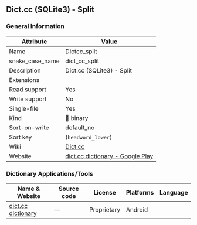 Dict.cc (SQLite3) - Split
-------------------------

### General Information

| Attribute       | Value                                                                                            |
|-----------------|--------------------------------------------------------------------------------------------------|
| Name            | Dictcc_split                                                                                     |
| snake_case_name | dict_cc_split                                                                                    |
| Description     | Dict.cc (SQLite3) - Split                                                                        |
| Extensions      |                                                                                                  |
| Read support    | Yes                                                                                              |
| Write support   | No                                                                                               |
| Single-file     | Yes                                                                                              |
| Kind            | 🔢 binary                                                                                        |
| Sort-on-write   | default_no                                                                                       |
| Sort key        | \(`headword_lower`\)                                                                             |
| Wiki            | [Dict.cc](https://en.wikipedia.org/wiki/Dict.cc)                                                 |
| Website         | [dict.cc dictionary - Google Play](https://play.google.com/store/apps/details?id=cc.dict.dictcc) |

### Dictionary Applications/Tools

| Name & Website                                                                     | Source code | License     | Platforms | Language |
|------------------------------------------------------------------------------------|-------------|-------------|-----------|----------|
| [dict.cc dictionary](https://play.google.com/store/apps/details?id=cc.dict.dictcc) | ―           | Proprietary | Android   |          |
